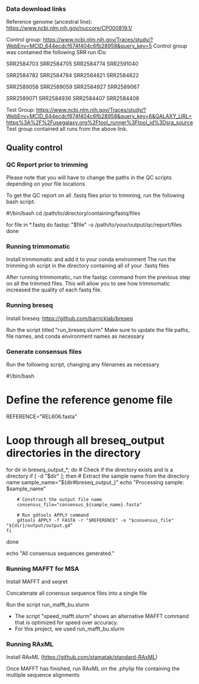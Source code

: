 ### Data download links ###

Reference genome (ancestral line): https://www.ncbi.nlm.nih.gov/nuccore/CP000819.1/


Control group: https://www.ncbi.nlm.nih.gov/Traces/study/?WebEnv=MCID_644ecdcf674f404c6fb28958&query_key=5
Control group was contained the following SRR run IDs:

SRR2584703
SRR2584705
SRR2584774
SRR2591040

SRR2584782
SRR2584784
SRR2584821
SRR2584822

SRR2589058
SRR2589059
SRR2584927
SRR2589067

SRR2589071
SRR2584936
SRR2584407
SRR2584406

Test Group: https://www.ncbi.nlm.nih.gov/Traces/study/?WebEnv=MCID_644ecdcf674f404c6fb28958&query_key=6&GALAXY_URL=https%3A%2F%2Fusegalaxy.org%2Ftool_runner%3Ftool_id%3Dsra_source
Test group contained all runs from the above link.


## Quality control ##
### QC Report prior to trimming ###

Please note that you will have to change the paths in the QC scripts depending on your file locations

To get the QC report on all .fastq files prior to trimming, run the following bash script:

#!/bin/bash
cd /path/to/directory/containing/fastq/files

for file in *.fastq
do
  fastqc "$file" -o /path/to/your/output/qc/report/files
done



### Running trimmomatic ###

Install trimmomatic and add it to your conda environment
The run the trimming.sh script in the directory containing all of your .fastq files

After running trimmomatic, run the fastqc command from the previous step on all the trimmed files. This will allow you to see how trimmomatic increased the quality of each fastq file.

### Running breseq ###

Install breseq: https://github.com/barricklab/breseq

Run the script titled "run_breseq.slurm"
Make sure to update the file paths, file names, and conda environment names as necessary

### Generate consensus files ###

Run the following script, changing any filenames as necessary

#!/bin/bash

# Define the reference genome file
REFERENCE="REL606.fasta"

# Loop through all breseq_output directories in the directory
for dir in breseq_output_*; do
    # Check if the directory exists and is a directory
    if [ -d "$dir" ]; then
        # Extract the sample name from the directory name
        sample_name="${dir#breseq_output_}"
        echo "Processing sample: $sample_name"

        # Construct the output file name
        consensus_file="consensus_${sample_name}.fasta"

        # Run gdtools APPLY command
        gdtools APPLY -f FASTA -r "$REFERENCE" -o "$consensus_file" "${dir}/output/output.gd"
    fi
done

echo "All consensus sequences generated."


### Running MAFFT for MSA ###

Install MAFFT and seqret

Concatenate all conensus sequence files into a single file

Run the script run_mafft_bu.slurm

* The script "speed_mafft.slurm" shows an alternative MAFFT command that is optimized for speed over accuracy.
* For this project, we used run_mafft_bu.slurm


### Running RAxML ###

Install RAxML (https://github.com/stamatak/standard-RAxML)

Once MAFFT has finished, run RAxML on the .phylip file containing the multiple sequence alignments



